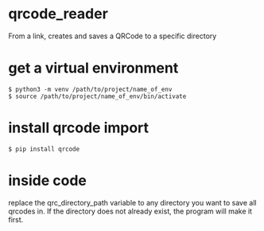 # qrcode_reader

From a link, creates and saves a QRCode to a specific directory

# get a virtual environment

```
$ python3 -m venv /path/to/project/name_of_env
$ source /path/to/project/name_of_env/bin/activate
```

# install qrcode import

```
$ pip install qrcode
```

# inside code

replace the qrc_directory_path variable to any directory you want to save all qrcodes in. If the directory does not already exist, the program will make it first.
